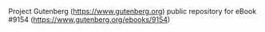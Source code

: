 Project Gutenberg (https://www.gutenberg.org) public repository for eBook #9154 (https://www.gutenberg.org/ebooks/9154)
